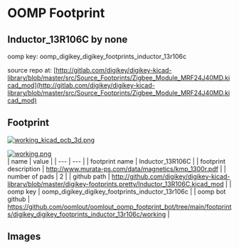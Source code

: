 # OOMP Footprint  
## Inductor_13R106C  by none  
  
oomp key: oomp_digikey_digikey_footprints_inductor_13r106c  
  
source repo at: [http://gitlab.com/digikey/digikey-kicad-library/blob/master/src/Source_Footprints/Zigbee_Module_MRF24J40MD.kicad_mod](http://gitlab.com/digikey/digikey-kicad-library/blob/master/src/Source_Footprints/Zigbee_Module_MRF24J40MD.kicad_mod)  
## Footprint  
  
[![working_kicad_pcb_3d.png](working_kicad_pcb_3d_600.png)](working_kicad_pcb_3d.png)  
  
[![working.png](working_600.png)](working.png)  
| name | value | 
| --- | --- | 
| footprint name | Inductor_13R106C | 
| footprint description | http://www.murata-ps.com/data/magnetics/kmp_1300r.pdf | 
| number of pads | 2 | 
| github path | http://github.com/digikey/digikey-kicad-library/blob/master/digikey-footprints.pretty/Inductor_13R106C.kicad_mod | 
| oomp key | oomp_digikey_digikey_footprints_inductor_13r106c | 
| oomp bot github | https://github.com/oomlout/oomlout_oomp_footprint_bot/tree/main/footprints/digikey_digikey_footprints_inductor_13r106c/working | 
## Images  
